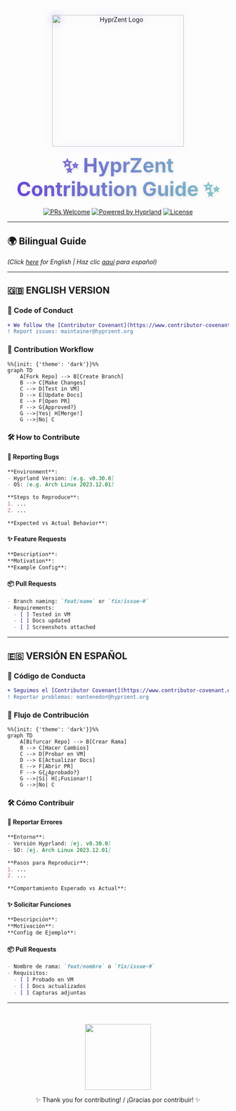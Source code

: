 
<div align="center">
  <picture>
    <source media="(prefers-color-scheme: dark)" srcset="https://raw.githubusercontent.com/ProDots/HyprZent-v2/main/assets/hyprzent-dark.svg">
    <source media="(prefers-color-scheme: light)" srcset="https://raw.githubusercontent.com/ProDots/HyprZent-v2/main/assets/hyprzent-light.svg">
    <img alt="HyprZent Logo" width="300" style="filter: drop-shadow(0 0 10px rgba(110,69,226,0.4))">
  </picture>
  
  <h1 style="
      font-size: 2.8rem;
      margin: 1rem 0;
      background: linear-gradient(90deg, #6e45e2, #88d3ce);
      -webkit-background-clip: text;
      background-clip: text;
      color: transparent;
      text-shadow: 0 2px 10px rgba(0,0,0,0.1);
  ">
    ✨ HyprZent Contribution Guide ✨
  </h1>
  
  <!-- Badges interactivos -->
  [![PRs Welcome](https://img.shields.io/badge/PRs-WELCOME-6e45e2?style=for-the-badge&logo=github&logoColor=white)](https://github.com/ProDots/HyprZent-v2/pulls)
  [![Powered by Hyprland](https://img.shields.io/badge/Powered_by-HYPRLAND-ff79c6?style=for-the-badge&logo=gnu-bash&logoColor=white)](https://hyprland.org)
  [![License](https://img.shields.io/badge/License-MIT-50fa7b?style=for-the-badge&logo=bookstack&logoColor=white)](LICENSE)
</div>

---

## 🌍 Bilingual Guide  
*(Click [here](#english-version) for English | Haz clic [aquí](#versión-en-español) para español)*

---

<div id="english-version"></div>

## 🇬🇧 **ENGLISH VERSION**

### 📜 Code of Conduct  
```diff
+ We follow the [Contributor Covenant](https://www.contributor-covenant.org/version/2/1/code_of_conduct/)  
! Report issues: maintainer@hyprzent.org
```

### 🚀 **Contribution Workflow**
```mermaid
%%{init: {'theme': 'dark'}}%%
graph TD
    A[Fork Repo] --> B[Create Branch]
    B --> C[Make Changes]
    C --> D[Test in VM]
    D --> E[Update Docs]
    E --> F[Open PR]
    F --> G{Approved?}
    G -->|Yes| H[Merge!]
    G -->|No| C
```

### 🛠 **How to Contribute**

#### 🐞 **Reporting Bugs**
```markdown
**Environment**:
- Hyprland Version: [e.g. v0.30.0]
- OS: [e.g. Arch Linux 2023.12.01]

**Steps to Reproduce**:
1. ...
2. ...

**Expected vs Actual Behavior**:
```

#### ✨ **Feature Requests**
```markdown
**Description**:
**Motivation**:
**Example Config**:
```

#### 📦 **Pull Requests**
```markdown
- Branch naming: `feat/name` or `fix/issue-#`
- Requirements:
  - [ ] Tested in VM
  - [ ] Docs updated
  - [ ] Screenshots attached
```

---

<div id="versión-en-español"></div>

## 🇪🇸 **VERSIÓN EN ESPAÑOL**

### 📜 Código de Conducta  
```diff
+ Seguimos el [Contributor Covenant](https://www.contributor-covenant.org/es/version/2/1/code_of_conduct/)  
! Reportar problemas: mantenedor@hyprzent.org
```

### 🚀 **Flujo de Contribución**
```mermaid
%%{init: {'theme': 'dark'}}%%
graph TD
    A[Bifurcar Repo] --> B[Crear Rama]
    B --> C[Hacer Cambios]
    C --> D[Probar en VM]
    D --> E[Actualizar Docs]
    E --> F[Abrir PR]
    F --> G{¿Aprobado?}
    G -->|Sí| H[¡Fusionar!]
    G -->|No| C
```

### 🛠 **Cómo Contribuir**

#### 🐞 **Reportar Errores**
```markdown
**Entorno**:
- Versión Hyprland: [ej. v0.30.0]
- SO: [ej. Arch Linux 2023.12.01]

**Pasos para Reproducir**:
1. ...
2. ...

**Comportamiento Esperado vs Actual**:
```

#### ✨ **Solicitar Funciones**
```markdown
**Descripción**:
**Motivación**:
**Config de Ejemplo**:
```

#### 📦 **Pull Requests**
```markdown
- Nombre de rama: `feat/nombre` o `fix/issue-#`
- Requisitos:
  - [ ] Probado en VM
  - [ ] Docs actualizados
  - [ ] Capturas adjuntas
```

---

<div align="center" style="margin-top:3rem">
  <img src="https://raw.githubusercontent.com/ProDots/HyprZent-v2/main/assets/hyprland-badge.svg" width="150">
  <p>✨ Thank you for contributing! / ¡Gracias por contribuir! ✨</p>
</div>

